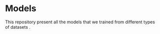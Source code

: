 # Models
This repository present all the models that we trained from different types of datasets  .
